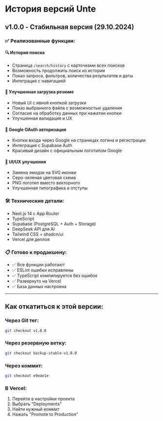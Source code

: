 # История версий Unte

## v1.0.0 - Стабильная версия (29.10.2024)

### ✅ Реализованные функции:

#### 🔍 История поиска
- Страница `/search/history` с карточками всех поисков
- Возможность продолжить поиск из истории
- Показ запроса, фильтров, количества результатов и даты
- Интеграция с навигацией

#### 📄 Улучшенная загрузка резюме
- Новый UI с явной кнопкой загрузки
- Показ выбранного файла с возможностью удаления
- Согласие на обработку данных при нажатии кнопки
- Улучшенная валидация и UX

#### 🔐 Google OAuth авторизация
- Кнопки входа через Google на страницах логина и регистрации
- Интеграция с Supabase Auth
- Красивый дизайн с официальным логотипом Google

#### 🎨 UI/UX улучшения
- Замена эмодзи на SVG иконки
- Серо-зеленая цветовая схема
- PNG логотип вместо векторного
- Улучшенная типографика и отступы

### 🛠 Технические детали:
- Next.js 14 с App Router
- TypeScript
- Supabase (PostgreSQL + Auth + Storage)
- DeepSeek API для AI
- Tailwind CSS + shadcn/ui
- Vercel для деплоя

### 📋 Готово к продакшену:
- ✅ Все функции работают
- ✅ ESLint ошибки исправлены
- ✅ TypeScript компилируется без ошибок
- ✅ Развернуто на Vercel
- ✅ База данных настроена

---

## Как откатиться к этой версии:

### Через Git тег:
```bash
git checkout v1.0.0
```

### Через резервную ветку:
```bash
git checkout backup-stable-v1.0.0
```

### Через коммит:
```bash
git checkout e9eae1e
```

### В Vercel:
1. Перейти в настройки проекта
2. Выбрать "Deployments"
3. Найти нужный коммит
4. Нажать "Promote to Production"
